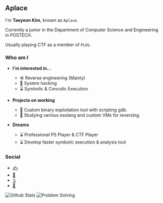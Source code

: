 ## Aplace

I'm **Taeyeon Kim**, known as `Aplace`.

Currently a junior in the Department of Computer Science and Engineering in POSTECH.

Usually playing CTF as a member of `PLUS`.

### Who am I

* **I'm interested in...**
  - ⚙️ Reverse engineering (Mainly)
  - 🔏 System hacking
  - ⌛ Symbolic & Concolic Execution

* **Projects on working**
  - 🔧 Custom binary exploitation tool with scripting gdb.
  - 🤔 Studying various esolang and custom VMs for reversing.

* **Dreams**
  - ⌛ Professional PS Player & CTF Player
  - ⌛ Develop faster symbolic execution & analysis tool

### Social
  - [✍️](https://beyond-the-line-a.place)
  - [📧](aplace030927@gmail.com)
  - [𝕏](https://twitter.com/__aplace__)
  - [📸](https://twitter.com/__aplace__)


![Github Stats](https://github-readme-stats.vercel.app/api?username=Aplace0927&show_icons=true&theme=onedark)
![Problem Solving](https://solvedac-cards-starcea.paring.moe/profile/Aplace0927)
